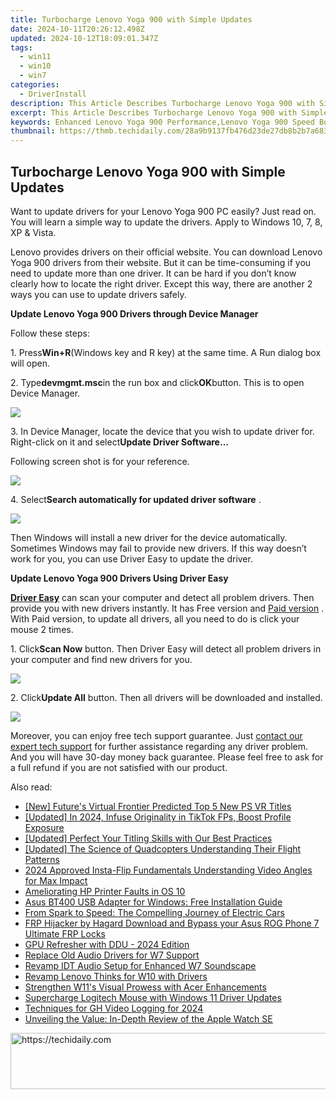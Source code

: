 ```yaml
---
title: Turbocharge Lenovo Yoga 900 with Simple Updates
date: 2024-10-11T20:26:12.498Z
updated: 2024-10-12T18:09:01.347Z
tags:
  - win11
  - win10
  - win7
categories:
  - DriverInstall
description: This Article Describes Turbocharge Lenovo Yoga 900 with Simple Updates
excerpt: This Article Describes Turbocharge Lenovo Yoga 900 with Simple Updates
keywords: Enhanced Lenovo Yoga 900 Performance,Lenovo Yoga 900 Speed Boosting Updates,Optimize Yoga Tablet Performance for Lenovo,Lenovo Tablet Upgrade Tips,Faster Lenovo Yoga 900 with Software Tweaks,Lenovo Tablet Speeds Boosted by Simple Updates,Improved Yoga 900 Computing Experience
thumbnail: https://thmb.techidaily.com/28a9b9137fb476d23de27db8b2b7a6831725824f933c103ee7899d28b7a1a357.jpg
---
```


## Turbocharge Lenovo Yoga 900 with Simple Updates

Want to update drivers for your Lenovo Yoga 900 PC easily? Just read on. You will learn a simple way to update the drivers. Apply to Windows 10, 7, 8, XP & Vista.  
  
 Lenovo provides drivers on their official website. You can download Lenovo Yoga 900 drivers from their website. But it can be time-consuming if you need to update more than one driver. It can be hard if you don’t know clearly how to locate the right driver. Except this way, there are another 2 ways you can use to update drivers safely.  
  
**Update Lenovo Yoga 900 Drivers through Device Manager**
  
Follow these steps:  
  
1\. Press**Win+R**(Windows key and R key) at the same time. A Run dialog box will open.  
  
2\. Type**devmgmt.msc**in the run box and click**OK**button. This is to open Device Manager.  
  
![](https://images.drivereasy.com/wp-content/uploads/2016/11/img_582abbc236e36.png)
  
 3\. In Device Manager, locate the device that you wish to update driver for. Right-click on it and select**Update Driver Software…**
  
 Following screen shot is for your reference.  
  
![](https://images.drivereasy.com/wp-content/uploads/2016/11/img_582abcf63195c.png)
  
 4\. Select**Search automatically for updated driver software** .  
  
![](https://images.drivereasy.com/wp-content/uploads/2016/11/img_582abd1f2b9b3.png)
  
 Then Windows will install a new driver for the device automatically. Sometimes Windows may fail to provide new drivers. If this way doesn’t work for you, you can use Driver Easy to update the driver.  
  
**Update Lenovo Yoga 900 Drivers Using Driver Easy**
  
**[Driver Easy](https://tools.techidaily.com/drivereasy/download/)**  can scan your computer and detect all problem drivers. Then provide you with new drivers instantly. It has Free version and [Paid version](https://tools.techidaily.com/drivereasy/download/) . With Paid version, to update all drivers, all you need to do is click your mouse 2 times.

 1\. Click**Scan Now** button. Then Driver Easy will detect all problem drivers in your computer and find new drivers for you.  
  
![](https://images.drivereasy.com/wp-content/uploads/2017/04/img_58fd985b66201.png)
  
 2\. Click**Update All** button. Then all drivers will be downloaded and installed.  
  
![](https://images.drivereasy.com/wp-content/uploads/2017/04/img_58fd986330ec0.jpg)

 Moreover, you can enjoy free tech support guarantee. Just [contact our expert tech support](https://tools.techidaily.com/drivereasy/download/) for further assistance regarding any driver problem. And you will have 30-day money back guarantee. Please feel free to ask for a full refund if you are not satisfied with our product.

<ins class="adsbygoogle"
     style="display:block"
     data-ad-format="autorelaxed"
     data-ad-client="ca-pub-7571918770474297"
     data-ad-slot="1223367746"></ins>

<ins class="adsbygoogle"
     style="display:block"
     data-ad-client="ca-pub-7571918770474297"
     data-ad-slot="8358498916"
     data-ad-format="auto"
     data-full-width-responsive="true"></ins>

<span class="atpl-alsoreadstyle">Also read:</span>
<div><ul>
<li><a href="https://vp-tips.techidaily.com/new-futures-virtual-frontier-predicted-top-5-new-ps-vr-titles/"><u>[New] Future's Virtual Frontier Predicted Top 5 New PS VR Titles</u></a></li>
<li><a href="https://tiktok-clips.techidaily.com/updated-in-2024-infuse-originality-in-tiktok-fps-boost-profile-exposure/"><u>[Updated] In 2024, Infuse Originality in TikTok FPs, Boost Profile Exposure</u></a></li>
<li><a href="https://fox-access.techidaily.com/updated-perfect-your-titling-skills-with-our-best-practices/"><u>[Updated] Perfect Your Titling Skills with Our Best Practices</u></a></li>
<li><a href="https://article-posts.techidaily.com/updated-the-science-of-quadcopters-understanding-their-flight-patterns/"><u>[Updated] The Science of Quadcopters Understanding Their Flight Patterns</u></a></li>
<li><a href="https://instagram-video-files.techidaily.com/2024-approved-insta-flip-fundamentals-understanding-video-angles-for-max-impact/"><u>2024 Approved Insta-Flip Fundamentals Understanding Video Angles for Max Impact</u></a></li>
<li><a href="https://driver-install.techidaily.com/ameliorating-hp-printer-faults-in-os-10/"><u>Ameliorating HP Printer Faults in OS 10</u></a></li>
<li><a href="https://driver-install.techidaily.com/asus-bt400-usb-adapter-for-windows-free-installation-guide/"><u>Asus BT400 USB Adapter for Windows: Free Installation Guide</u></a></li>
<li><a href="https://tech-recovery.techidaily.com/from-spark-to-speed-the-compelling-journey-of-electric-cars/"><u>From Spark to Speed: The Compelling Journey of Electric Cars</u></a></li>
<li><a href="https://android-frp.techidaily.com/frp-hijacker-by-hagard-download-and-bypass-your-asus-rog-phone-7-ultimate-frp-locks-by-drfone-android/"><u>FRP Hijacker by Hagard Download and Bypass your Asus ROG Phone 7 Ultimate FRP Locks</u></a></li>
<li><a href="https://driver-install.techidaily.com/gpu-refresher-with-ddu-2024-edition/"><u>GPU Refresher with DDU - 2024 Edition</u></a></li>
<li><a href="https://driver-install.techidaily.com/replace-old-audio-drivers-for-w7-support/"><u>Replace Old Audio Drivers for W7 Support</u></a></li>
<li><a href="https://driver-install.techidaily.com/revamp-idt-audio-setup-for-enhanced-w7-soundscape/"><u>Revamp IDT Audio Setup for Enhanced W7 Soundscape</u></a></li>
<li><a href="https://driver-install.techidaily.com/revamp-lenovo-thinks-for-w10-with-drivers/"><u>Revamp Lenovo Thinks for W10 with Drivers</u></a></li>
<li><a href="https://driver-install.techidaily.com/strengthen-w11s-visual-prowess-with-acer-enhancements/"><u>Strengthen W11's Visual Prowess with Acer Enhancements</u></a></li>
<li><a href="https://driver-install.techidaily.com/supercharge-logitech-mouse-with-windows-11-driver-updates/"><u>Supercharge Logitech Mouse with Windows 11 Driver Updates</u></a></li>
<li><a href="https://digital-screen-recording.techidaily.com/techniques-for-gh-video-logging-for-2024/"><u>Techniques for GH Video Logging for 2024</u></a></li>
<li><a href="https://video-screen-grab.techidaily.com/unveiling-the-value-in-depth-review-of-the-apple-watch-se/"><u>Unveiling the Value: In-Depth Review of the Apple Watch SE</u></a></li>
</ul></div>

<!-- affiliate ads begin -->
<a href="https://versadesk.pxf.io/c/5597632/1828647/21290" target="_top" id="1828647">
  <img src="//a.impactradius-go.com/display-ad/21290-1828647" border="0" alt="https://techidaily.com" width="728" height="90"/>
</a>
<img height="0" width="0" src="https://versadesk.pxf.io/i/5597632/1828647/21290" style="position:absolute;visibility:hidden;" border="0" />
<!-- affiliate ads end -->

